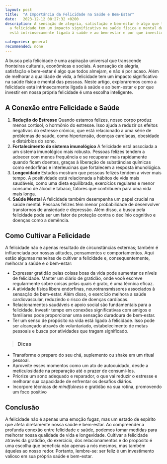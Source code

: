```yaml
---
layout: post
title:  "A Importância da Felicidade na Saúde e Bem-Estar"
date:   2023-12-12 08:27:32 +0200
description: A sensação de alegria, satisfação e bem-estar é algo que todos almejam, e não é por acaso. Além de melhorar a qualidade de vida,
  a felicidade tem um impacto significativo na saúde física e mental das pessoas. Neste artigo, exploraremos como a felicidade
  está intrinsecamente ligada à saúde e ao bem-estar e por que investir em nossa própria felicidade é uma escolha inteligente. 

categories: general
recommended: none
---
```

A busca pela felicidade é uma aspiração universal que transcende fronteiras culturais, econômicas e sociais. 
A sensação de alegria, satisfação e bem-estar é algo que todos almejam, e não é por acaso. Além de melhorar a qualidade de vida, 
a felicidade tem um impacto significativo na saúde física e mental das pessoas. Neste artigo, exploraremos como a felicidade 
está intrinsecamente ligada à saúde e ao bem-estar e por que investir em nossa própria felicidade é uma escolha inteligente.

## A Conexão entre Felicidade e Saúde
1. **Redução do Estresse** Quando estamos felizes, nosso corpo produz menos cortisol, o hormônio do estresse. Isso 
   ajuda a reduzir os efeitos negativos do estresse crônico, que está relacionado a uma série de problemas de saúde, como 
   hipertensão, doenças cardíacas, obesidade e distúrbios do sono.
2. **Fortalecimento do sistema imunológico**  A felicidade está associada a um sistema imunológico mais robusto. Pessoas 
   felizes tendem a adoecer com menos frequência e se recuperar mais rapidamente quando ficam doentes, graças à liberação
   de substâncias químicas como endorfinas e interleucinas que fortalecem a resposta imunológica.
3. **Longevidade**  Estudos mostram que pessoas felizes tendem a viver mais tempo. A positividade está relacionada a hábitos 
   de vida mais saudáveis, como uma dieta equilibrada, exercícios regulares e menor consumo de álcool e tabaco, fatores 
   que contribuem para uma vida mais longa.
4. **Saúde Mental** A felicidade também desempenha um papel crucial na saúde mental. Pessoas felizes têm menor probabilidade
   de desenvolver transtornos de ansiedade e depressão. Além disso, a busca pela felicidade pode ser um fator de proteção
   contra o declínio cognitivo e doenças como a demência.

## Como Cultivar a Felicidade
A felicidade não é apenas resultado de circunstâncias externas; também é influenciada por nossas atitudes, pensamentos e comportamentos. 
Aqui estão algumas maneiras de cultivar a felicidade e, consequentemente, melhorar a saúde e o bem-estar:
- Expressar gratidão pelas coisas boas da vida pode aumentar os níveis de felicidade. Manter um diário de gratidão, onde você
  escreve regularmente sobre coisas pelas quais é grato, é uma técnica eficaz.
- A atividade física libera endorfinas, neurotransmissores associados à sensação de bem-estar. Além disso, o exercício 
  melhora a saúde cardiovascular, reduzindo o risco de doenças cardíacas.
- Relacionamentos saudáveis e apoio social são fundamentais para a felicidade. Investir tempo em conexões significativas 
  com amigos e familiares pode proporcionar uma sensação duradoura de bem-estar.
- Ter um senso de propósito na vida está ligado à felicidade. Isso pode ser alcançado através do voluntariado, 
  estabelecimento de metas pessoais e busca por atividades que tragam significado.

> ### <span class="ion-android-bulb"></span> Dicas
 - Transforme o preparo do seu chá, suplemento ou shake em um ritual pessoal.
 - Aproveite esses momentos como um ato de autocuidado, desde a meticulosidade na preparação até o prazer de consumi-los.
 - Priorize um sono adequado e reparador, o que vai reduzir o estresse e melhorar sua capacidade de enfrentar os desafios diários.
 - Incorpore técnicas de _mindfulness_ e gratidão na sua rotina, promovendo um foco positivo  


## Conclusão
A felicidade não é apenas uma emoção fugaz, mas um estado de espírito que afeta diretamente nossa saúde e bem-estar. 
Ao compreender a profunda conexão entre felicidade e saúde, podemos tomar medidas para melhorar nossa qualidade de vida e longevidade. 
Cultivar a felicidade através da gratidão, do exercício, dos relacionamentos e do propósito é uma escolha que beneficia não
apenas a nós mesmos, mas também àqueles ao nosso redor. Portanto, lembre-se: ser feliz é um investimento valioso
em sua própria saúde e bem-estar.

